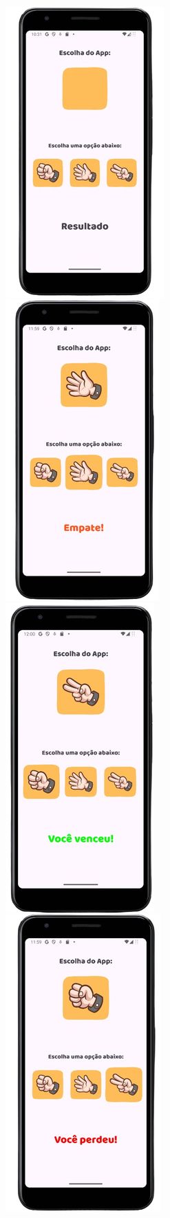 <img src="/app/src/main/res/drawable/padrao.png">
<img src="/app/src/main/res/drawable/empate.png">
<img src="/app/src/main/res/drawable/venceu.png">
<img src="/app/src/main/res/drawable/perdeu.png">
